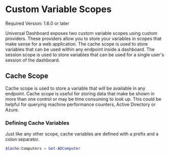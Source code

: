 # Custom Variable Scopes

Required Version: 1.6.0 or later

Universal Dashboard exposes two custom variable scopes using custom providers. These providers allow you to store your variables in scopes that make sense for a web application. The cache scope is used to store variables that can be used within any endpoint inside a dashboard. The session scope is used to store variables that can be used for a single user's session of the dashboard. 

## Cache Scope 

Cache scope is used to store a variable that will be available in any endpoint. Cache scope is useful for storing data that make be shown in more than one control or may be time consuming to look up. This could be helpful for querying machine performance counters, Active Directory or Azure. 

### Defining Cache Variables 

Just like any other scope, cache variables are defined with a prefix and a colon separator. 

```powershell
$Cache:Computers = Get-ADComputer
```

